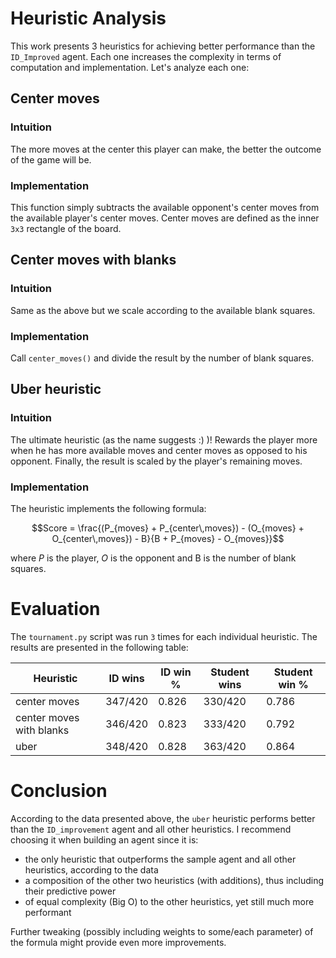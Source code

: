 # Heuristic Analysis

This work presents 3 heuristics for achieving better performance than the `ID_Improved` agent. Each one increases the complexity in terms of computation and implementation. Let's analyze each one:

## Center moves

### Intuition

The more moves at the center this player can make, the better the outcome of the game will be.

### Implementation

This function simply subtracts the available opponent's center moves from the available player's center moves. Center moves are defined as the inner `3x3` rectangle of the board.

## Center moves with blanks

### Intuition

Same as the above but we scale according to the available blank squares.

### Implementation

Call `center_moves()` and divide the result by the number of blank squares.

## Uber heuristic

### Intuition

The ultimate heuristic (as the name suggests :) )! Rewards the player more when he has more available moves and center moves as opposed to his opponent.  Finally, the result is scaled by the player's remaining moves.

### Implementation

The heuristic implements the following formula:

$$Score = \frac{(P_{moves} + P_{center\,moves}) - (O_{moves} + O_{center\,moves}) - B}{B + P_{moves} - O_{moves}}$$

where $P$ is the player, $O$ is the opponent and B is the number of blank squares.

# Evaluation

The `tournament.py` script was run `3` times for each individual heuristic. The results are presented in the following table:

| Heuristic                | ID wins | ID win % | Student wins | Student win % |
|--------------------------|---------|----------|--------------|---------------|
| center moves             | 347/420 | 0.826    | 330/420      | 0.786         |
| center moves with blanks | 346/420 | 0.823    | 333/420      | 0.792         |
| uber                     | 348/420 | 0.828    | 363/420      | 0.864         |

# Conclusion

According to the data presented above, the `uber` heuristic performs better than the `ID_improvement` agent and all other heuristics. I recommend choosing it when building an agent since it is:

* the only heuristic that outperforms the sample agent and all other heuristics, according to the data
* a composition of the other two heuristics (with additions), thus including their predictive power
* of equal complexity (Big O) to the other heuristics, yet still much more performant 


Further tweaking (possibly including weights to some/each parameter) of the formula might provide even more improvements. 

